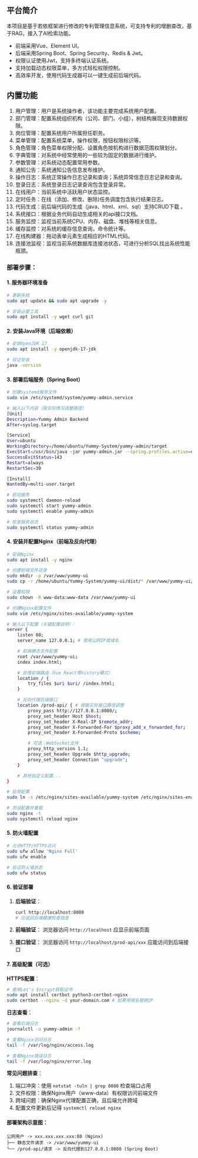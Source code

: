 ## 平台简介

本项目是基于若依框架进行修改的专利管理信息系统，可支持专利的增删查改，基于RAG，接入了AI检索功能。

* 前端采用Vue、Element UI。
* 后端采用Spring Boot、Spring Security、Redis & Jwt。
* 权限认证使用Jwt，支持多终端认证系统。
* 支持加载动态权限菜单，多方式轻松权限控制。
* 高效率开发，使用代码生成器可以一键生成前后端代码。

## 内置功能

1.  用户管理：用户是系统操作者，该功能主要完成系统用户配置。
2.  部门管理：配置系统组织机构（公司、部门、小组），树结构展现支持数据权限。
3.  岗位管理：配置系统用户所属担任职务。
4.  菜单管理：配置系统菜单，操作权限，按钮权限标识等。
5.  角色管理：角色菜单权限分配、设置角色按机构进行数据范围权限划分。
6.  字典管理：对系统中经常使用的一些较为固定的数据进行维护。
7.  参数管理：对系统动态配置常用参数。
8.  通知公告：系统通知公告信息发布维护。
9.  操作日志：系统正常操作日志记录和查询；系统异常信息日志记录和查询。
10. 登录日志：系统登录日志记录查询包含登录异常。
11. 在线用户：当前系统中活跃用户状态监控。
12. 定时任务：在线（添加、修改、删除)任务调度包含执行结果日志。
13. 代码生成：前后端代码的生成（java、html、xml、sql）支持CRUD下载 。
14. 系统接口：根据业务代码自动生成相关的api接口文档。
15. 服务监控：监视当前系统CPU、内存、磁盘、堆栈等相关信息。
16. 缓存监控：对系统的缓存信息查询，命令统计等。
17. 在线构建器：拖动表单元素生成相应的HTML代码。
18. 连接池监视：监视当前系统数据库连接池状态，可进行分析SQL找出系统性能瓶颈。

### 部署步骤：

#### 1. 服务器环境准备
```bash
# 更新系统
sudo apt update && sudo apt upgrade -y

# 安装必要工具
sudo apt install -y wget curl git
```

#### 2. 安装Java环境（后端依赖）
```bash
# 安装OpenJDK 17
sudo apt install -y openjdk-17-jdk

# 验证安装
java -version
```

#### 3. 部署后端服务（Spring Boot）
```bash
# 创建systemd服务文件
sudo vim /etc/systemd/system/yummy-admin.service

# 输入以下内容（按实际情况调整路径）
[Unit]
Description=Yummy Admin Backend
After=syslog.target

[Service]
User=ubuntu
WorkingDirectory=/home/ubuntu/Yummy-System/yummy-admin/target
ExecStart=/usr/bin/java -jar yummy-admin.jar --spring.profiles.active=druid
SuccessExitStatus=143
Restart=always
RestartSec=30

[Install]
WantedBy=multi-user.target

# 启动服务
sudo systemctl daemon-reload
sudo systemctl start yummy-admin
sudo systemctl enable yummy-admin

# 检查服务状态
sudo systemctl status yummy-admin
```

#### 4. 安装并配置Nginx（前端及反向代理）
```bash
# 安装Nginx
sudo apt install -y nginx

# 创建前端文件目录
sudo mkdir -p /var/www/yummy-ui
sudo cp -r /home/ubuntu/Yummy-System/yummy-ui/dist/* /var/www/yummy-ui/

# 设置权限
sudo chown -R www-data:www-data /var/www/yummy-ui

# 创建Nginx配置文件
sudo vim /etc/nginx/sites-available/yummy-system

# 输入以下配置（关键配置说明）：
server {
    listen 80;
    server_name 127.0.0.1; # 使用公网IP或域名

    # 前端静态文件配置
    root /var/www/yummy-ui;
    index index.html;

    # 处理前端路由（Vue React等history模式）
    location / {
        try_files $uri $uri/ /index.html;
    }

    # 反向代理后端接口
    location /prod-api/ { # 根据实际接口路径调整
        proxy_pass http://127.0.0.1:8080/;
        proxy_set_header Host $host;
        proxy_set_header X-Real-IP $remote_addr;
        proxy_set_header X-Forwarded-For $proxy_add_x_forwarded_for;
        proxy_set_header X-Forwarded-Proto $scheme;

        # 可选：WebSocket支持
        proxy_http_version 1.1;
        proxy_set_header Upgrade $http_upgrade;
        proxy_set_header Connection "upgrade";
    }

    # 其他自定义配置...
}

# 启用配置
sudo ln -s /etc/nginx/sites-available/yummy-system /etc/nginx/sites-enabled/

# 测试配置并重载
sudo nginx -t
sudo systemctl reload nginx
```

#### 5. 防火墙配置
```bash
# 允许HTTP/HTTPS访问
sudo ufw allow 'Nginx Full'
sudo ufw enable

# 验证防火墙状态
sudo ufw status
```

#### 6. 验证部署
1. **后端验证**：
   ```bash
   curl http://localhost:8080
   # 应返回后端健康检查信息
   ```

2. **前端验证**：
   浏览器访问 `http://localhost` 应显示前端页面

3. **接口验证**：
   浏览器访问 `http://localhost/prod-api/xxx` 应能访问到后端接口

#### 7. 高级配置（可选）
**HTTPS配置**：
```bash
# 使用Let's Encrypt获取证书
sudo apt install certbot python3-certbot-nginx
sudo certbot --nginx -d your-domain.com # 如果用域名替换IP
```

**日志查看**：
```bash
# 查看后端日志
journalctl -u yummy-admin -f

# 查看Nginx访问日志
tail -f /var/log/nginx/access.log

# 查看Nginx错误日志
tail -f /var/log/nginx/error.log
```

**常见问题排查**：
1. 端口冲突：使用 `netstat -tuln | grep 8080` 检查端口占用
2. 文件权限：确保Nginx用户（www-data）有权限访问前端文件
3. 跨域问题：确保Nginx代理配置正确，且后端允许跨域
4. 配置文件更新后记得 `systemctl reload nginx`

#### 部署架构示意图：
```
公网用户 -> xxx.xxx.xxx.xxx:80 (Nginx)
├── 静态文件请求 -> /var/www/yummy-ui
└── /prod-api/请求 -> 反向代理到127.0.0.1:8080 (Spring Boot)
```
